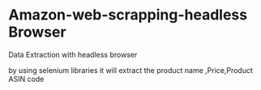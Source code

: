 # Amazon-web-scrapping-headless Browser

Data Extraction with headless browser

by using selenium libraries it will extract the product name ,Price,Product ASIN code 

